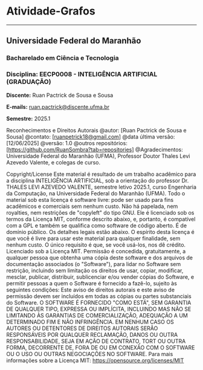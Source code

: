 # Atividade-Grafos
---

## Universidade Federal do Maranhão  
### Bacharelado em Ciência e Tecnologia 
### Disciplina: **EECP0008 - INTELIGÊNCIA ARTIFICIAL (GRADUAÇÃO)**  
**Discente:** Ruan Pactrick de Sousa e Sousa
  

**E-mails:** ruan.pactrick@discente.ufma.br

**Semestre:** 2025.1  

Reconhecimentos e Direitos Autorais
@autor: [Ruan Pactrick de Sousa e Sousa]
@contato: [ruanpetrick18@gmail.com]
@data última versão: [12/06/2025] 
@versão: 1.0 
@outros repositórios: [https://github.com/RuanSombra?tab=repositories]
@Agradecimentos: Universidade Federal do Maranhão (UFMA), Professor Doutor 
Thales Levi Azevedo Valente, e colegas de curso. 

Copyright/License 
Este material é resultado de um trabalho acadêmico para a disciplina 
INTELIGÊNCIA ARTIFICIAL, sob a orientação do professor Dr. THALES LEVI 
AZEVEDO VALENTE, semestre letivo 2025.1, curso Engenharia da Computação, 
na Universidade Federal do Maranhão (UFMA). Todo o material sob esta licença é 
software livre: pode ser usado para fins acadêmicos e comerciais sem nenhum custo. 
Não há papelada, nem royalties, nem restrições de "copyleft" do tipo GNU. Ele é 
licenciado sob os termos da Licença MIT, conforme descrito abaixo, e, portanto, é 
compatível com a GPL e também se qualifica como software de código aberto. É de 
domínio público. Os detalhes legais estão abaixo. O espírito desta licença é que você 
é livre para usar este material para qualquer finalidade, sem nenhum custo. O único 
requisito é que, se você usá-los, nos dê crédito. 
Licenciado sob a Licença MIT. Permissão é concedida, gratuitamente, a qualquer 
pessoa que obtenha uma cópia deste software e dos arquivos de documentação 
associados (o "Software"), para lidar no Software sem restrição, incluindo sem 
limitação os direitos de usar, copiar, modificar, mesclar, publicar, distribuir, 
sublicenciar e/ou vender cópias do Software, e permitir pessoas a quem o Software 
é fornecido a fazê-lo, sujeito às seguintes condições: 
Este aviso de direitos autorais e este aviso de permissão devem ser incluídos em todas 
as cópias ou partes substanciais do Software. 
O SOFTWARE É FORNECIDO "COMO ESTÁ", SEM GARANTIA DE 
QUALQUER TIPO, EXPRESSA OU IMPLÍCITA, INCLUINDO MAS NÃO SE 
LIMITANDO ÀS GARANTIAS DE COMERCIALIZAÇÃO, ADEQUAÇÃO A UM 
DETERMINADO FIM E NÃO INFRINGÊNCIA. EM NENHUM CASO OS 
AUTORES OU DETENTORES DE DIREITOS AUTORAIS SERÃO 
RESPONSÁVEIS POR QUALQUER RECLAMAÇÃO, DANOS OU OUTRA 
RESPONSABILIDADE, SEJA EM AÇÃO DE CONTRATO, TORT OU OUTRA 
FORMA, DECORRENTE DE, FORA DE OU EM CONEXÃO COM O 
SOFTWARE OU O USO OU OUTRAS NEGOCIAÇÕES NO SOFTWARE. 
Para mais informações sobre a Licença MIT: https://opensource.org/licenses/MIT 
